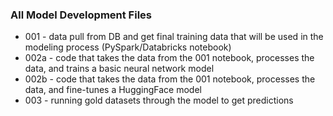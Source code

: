 ### All Model Development Files
* 001 - data pull from DB and get final training data that will be used in the modeling process (PySpark/Databricks notebook)
* 002a - code that takes the data from the 001 notebook, processes the data, and trains a basic neural network model
* 002b - code that takes the data from the 001 notebook, processes the data, and fine-tunes a HuggingFace model
* 003 - running gold datasets through the model to get predictions
